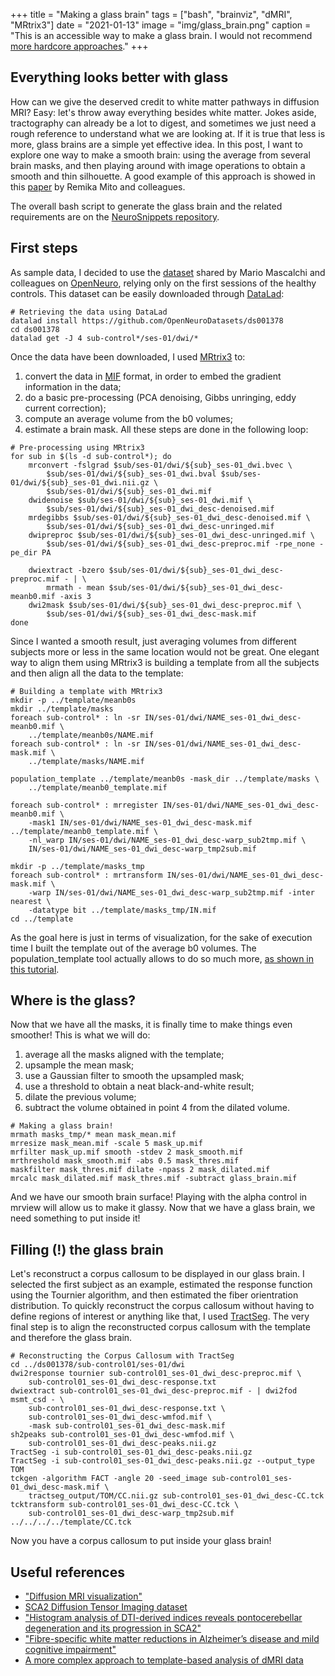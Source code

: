+++
title =  "Making a glass brain"
tags = ["bash", "brainviz", "dMRI", "MRtrix3"]
date = "2021-01-13"
image = "img/glass_brain.png"
caption = "This is an accessible way to make a glass brain. I would not recommend [more hardcore approaches](https://www.nejm.org/doi/full/10.1056/nejmc1909867 'Really glassy brains')."
+++

## Everything looks better with glass

How can we give the deserved credit to white matter pathways in diffusion MRI? Easy: let's throw away everything besides white matter. Jokes aside, tractography can already be a lot to digest, and sometimes we just need a rough reference to understand what we are looking at. If it is true that less is more, glass brains are a simple yet effective idea.
In this post, I want to explore one way to make a smooth brain: using the average from several brain masks, and then playing around with image operations to obtain a smooth and thin silhouette. A good example of this approach is showed in this [paper](https://academic.oup.com/brain/article/141/3/888/4788771 'Brain - A Journal of Neurology') by Remika Mito and colleagues.

The overall bash script to generate the glass brain and the related requirements are on the [NeuroSnippets repository](https://github.com/matteomancini/neurosnippets/tree/master/brainviz/glass-brain).


## First steps

As sample data, I decided to use the [dataset](https://openneuro.org/datasets/ds001378/versions/00003 'SCA2 Diffusion Tensor Imaging') shared by Mario Mascalchi and colleagues on [OpenNeuro](https://openneuro.org 'OpenNeuro'), relying only on the first sessions of the healthy controls. This dataset can be easily downloaded through [DataLad](https://www.datalad.org 'DataLad'):

```
# Retrieving the data using DataLad
datalad install https://github.com/OpenNeuroDatasets/ds001378
cd ds001378
datalad get -J 4 sub-control*/ses-01/dwi/*
```

Once the data have been downloaded, I used [MRtrix3](https://www.mrtrix.org 'MRtrix3') to:
1. convert the data in [MIF](https://mrtrix.readthedocs.io/en/latest/getting_started/image_data.html 'MRtrix3 file formats') format, in order to embed the gradient information in the data;
2. do a basic pre-processing (PCA denoising, Gibbs unringing, eddy current correction);
3. compute an average volume from the b0 volumes;
4. estimate a brain mask.
All these steps are done in the following loop:

```
# Pre-processing using MRtrix3
for sub in $(ls -d sub-control*); do
    mrconvert -fslgrad $sub/ses-01/dwi/${sub}_ses-01_dwi.bvec \
        $sub/ses-01/dwi/${sub}_ses-01_dwi.bval $sub/ses-01/dwi/${sub}_ses-01_dwi.nii.gz \
        $sub/ses-01/dwi/${sub}_ses-01_dwi.mif
    dwidenoise $sub/ses-01/dwi/${sub}_ses-01_dwi.mif \
        $sub/ses-01/dwi/${sub}_ses-01_dwi_desc-denoised.mif
    mrdegibbs $sub/ses-01/dwi/${sub}_ses-01_dwi_desc-denoised.mif \
        $sub/ses-01/dwi/${sub}_ses-01_dwi_desc-unringed.mif
    dwipreproc $sub/ses-01/dwi/${sub}_ses-01_dwi_desc-unringed.mif \
        $sub/ses-01/dwi/${sub}_ses-01_dwi_desc-preproc.mif -rpe_none -pe_dir PA

    dwiextract -bzero $sub/ses-01/dwi/${sub}_ses-01_dwi_desc-preproc.mif - | \
        mrmath - mean $sub/ses-01/dwi/${sub}_ses-01_dwi_desc-meanb0.mif -axis 3
    dwi2mask $sub/ses-01/dwi/${sub}_ses-01_dwi_desc-preproc.mif \
        $sub/ses-01/dwi/${sub}_ses-01_dwi_desc-mask.mif
done
```

Since I wanted a smooth result, just averaging volumes from different subjects more or less in the same location would not be great. One elegant way to align them using MRtrix3 is building a template from all the subjects and then align all the data to the template:

```
# Building a template with MRtrix3
mkdir -p ../template/meanb0s
mkdir ../template/masks
foreach sub-control* : ln -sr IN/ses-01/dwi/NAME_ses-01_dwi_desc-meanb0.mif \
    ../template/meanb0s/NAME.mif
foreach sub-control* : ln -sr IN/ses-01/dwi/NAME_ses-01_dwi_desc-mask.mif \
    ../template/masks/NAME.mif

population_template ../template/meanb0s -mask_dir ../template/masks \
    ../template/meanb0_template.mif

foreach sub-control* : mrregister IN/ses-01/dwi/NAME_ses-01_dwi_desc-meanb0.mif \
    -mask1 IN/ses-01/dwi/NAME_ses-01_dwi_desc-mask.mif ../template/meanb0_template.mif \
    -nl_warp IN/ses-01/dwi/NAME_ses-01_dwi_desc-warp_sub2tmp.mif \
    IN/ses-01/dwi/NAME_ses-01_dwi_desc-warp_tmp2sub.mif

mkdir -p ../template/masks_tmp
foreach sub-control* : mrtransform IN/ses-01/dwi/NAME_ses-01_dwi_desc-mask.mif \
    -warp IN/ses-01/dwi/NAME_ses-01_dwi_desc-warp_sub2tmp.mif -inter nearest \
    -datatype bit ../template/masks_tmp/IN.mif
cd ../template
```

As the goal here is just in terms of visualization, for the sake of execution time I built the template out of the average b0 volumes. The population_template tool actually allows to do so much more, [as shown in this tutorial](https://mrtrix.readthedocs.io/en/latest/fixel_based_analysis/st_fibre_density_cross-section.html 'MRtrix3 Documentation').


## Where is the glass?

Now that we have all the masks, it is finally time to make things even smoother! This is what we will do:
1. average all the masks aligned with the template;
2. upsample the mean mask;
3. use a Gaussian filter to smooth the upsampled mask;
4. use a threshold to obtain a neat black-and-white result;
5. dilate the previous volume;
6. subtract the volume obtained in point 4 from the dilated volume.

```
# Making a glass brain!
mrmath masks_tmp/* mean mask_mean.mif
mrresize mask_mean.mif -scale 5 mask_up.mif
mrfilter mask_up.mif smooth -stdev 2 mask_smooth.mif
mrthreshold mask_smooth.mif -abs 0.5 mask_thres.mif
maskfilter mask_thres.mif dilate -npass 2 mask_dilated.mif
mrcalc mask_dilated.mif mask_thres.mif -subtract glass_brain.mif
```

And we have our smooth brain surface! Playing with the alpha control in mrview will allow us to make it glassy.
Now that we have a glass brain, we need something to put inside it!


## Filling (!) the glass brain 

Let's reconstruct a corpus callosum to be displayed in our glass brain. I selected the first subject as an example, estimated the response function using the Tournier algorithm, and then estimated the fiber orientration distribution. To quickly reconstruct the corpus callosum without having to define regions of interest or anything like that, I used [TractSeg](https://github.com/MIC-DKFZ/TractSeg 'GitHub'). The very final step is to align the reconstructed corpus callosum with the template and therefore the glass brain.

```
# Reconstructing the Corpus Callosum with TractSeg
cd ../ds001378/sub-control01/ses-01/dwi
dwi2response tournier sub-control01_ses-01_dwi_desc-preproc.mif \
    sub-control01_ses-01_dwi_desc-response.txt
dwiextract sub-control01_ses-01_dwi_desc-preproc.mif - | dwi2fod msmt_csd - \
    sub-control01_ses-01_dwi_desc-response.txt \
    sub-control01_ses-01_dwi_desc-wmfod.mif \
    -mask sub-control01_ses-01_dwi_desc-mask.mif
sh2peaks sub-control01_ses-01_dwi_desc-wmfod.mif \
    sub-control01_ses-01_dwi_desc-peaks.nii.gz
TractSeg -i sub-control01_ses-01_dwi_desc-peaks.nii.gz
TractSeg -i sub-control01_ses-01_dwi_desc-peaks.nii.gz --output_type TOM
tckgen -algorithm FACT -angle 20 -seed_image sub-control01_ses-01_dwi_desc-mask.mif \
    tractseg_output/TOM/CC.nii.gz sub-control01_ses-01_dwi_desc-CC.tck
tcktransform sub-control01_ses-01_dwi_desc-CC.tck \
    sub-control01_ses-01_dwi_desc-warp_tmp2sub.mif ../../../../template/CC.tck
```

Now you have a corpus callosum to put inside your glass brain!


## Useful references

* ["Diffusion MRI visualization"](https://onlinelibrary.wiley.com/doi/full/10.1002/nbm.3902 'Schultz and Vilanova, 2019')
* [SCA2 Diffusion Tensor Imaging dataset](https://openneuro.org/datasets/ds001378/versions/00003 'OpenNeuro')
* ["Histogram analysis of DTI-derived indices reveals pontocerebellar degeneration and its progression in SCA2"](https://www.ncbi.nlm.nih.gov/pmc/articles/PMC6042729/ 'Mascalchi et al., 2018')
* ["Fibre-specific white matter reductions in Alzheimer’s disease and mild cognitive impairment"](https://academic.oup.com/brain/article/141/3/888/4788771 'Mito et al., 2018')
* [A more complex approach to template-based analysis of dMRI data](https://mrtrix.readthedocs.io/en/latest/fixel_based_analysis/st_fibre_density_cross-section.html 'MRtrix3 Documentation')
